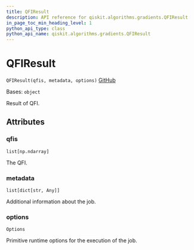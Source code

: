```yaml
---
title: QFIResult
description: API reference for qiskit.algorithms.gradients.QFIResult
in_page_toc_min_heading_level: 1
python_api_type: class
python_api_name: qiskit.algorithms.gradients.QFIResult
---
```


# QFIResult

<span id="qiskit.algorithms.gradients.QFIResult" />

`QFIResult(qfis, metadata, options)` [GitHub](https://github.com/qiskit/qiskit/tree/stable/0.24/qiskit/algorithms/gradients/qfi_result.py "view source code")

Bases: `object`

Result of QFI.

## Attributes

<span id="qiskit.algorithms.gradients.QFIResult.qfis" />

### qfis

`list[np.ndarray]`

The QFI.

<span id="qiskit.algorithms.gradients.QFIResult.metadata" />

### metadata

`list[dict[str, Any]]`

Additional information about the job.

<span id="qiskit.algorithms.gradients.QFIResult.options" />

### options

`Options`

Primitive runtime options for the execution of the job.

